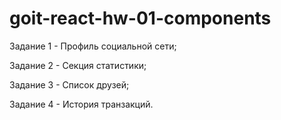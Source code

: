 # goit-react-hw-01-components

Задание 1 - Профиль социальной сети;

Задание 2 - Секция статистики;

Задание 3 - Список друзей;

Задание 4 - История транзакций.
